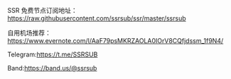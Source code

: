 SSR 免费节点订阅地址：https://raw.githubusercontent.com/ssrsub/ssr/master/ssrsub

自用机场推荐：https://www.evernote.com/l/AaF79psMKRZAOLA0IOrV8CQfjdssm_1f9N4/

Telegram:https://t.me/SSRSUB

Band:https://band.us/@ssrsub
